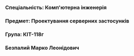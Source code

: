 ### Спеціальність: Комп'ютерна інженерія
### Предмет: Проектування серверних застосунків
### Група: КІТ-118г
### Безпалий Марко Леонідович